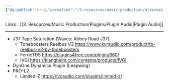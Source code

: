 ```yaml
---
{"dg-publish":true,"permalink":"/3-resources/music-production/alternative-ai-plugin-popolari/","tags":["note"]}
---
```


Links:: [[3. Resources/Music Production/Plugins/Plugin Audio\|Plugin Audio]]

---
- J37 Tape Saturation (Waves: Abbey Road J37)
	- Toneboosters Reelbus V3 https://www.kvraudio.com/product/tb-reelbus-v3-by-toneboosters
	- FerricTDS https://plugins4free.com/plugin/660/	
	- IVGI https://klanghelm.com/contents/products/IVGI
- DynOne Dynamics Plugin (Leapwing)
- PRO-L2
	- Limited-Z https://lvcaudio.com/plugins/limited-z/

